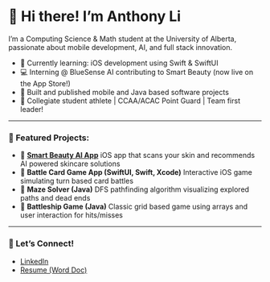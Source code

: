 # 👋 Hi there! I’m Anthony Li

I’m a Computing Science & Math student at the University of Alberta, passionate about mobile development, AI, and full stack innovation.

- 🧠 Currently learning: iOS development using Swift & SwiftUI  
- 💻 Interning @ BlueSense AI  contributing to Smart Beauty (now live on the App Store!)  
- 📱 Built and published mobile and Java based software projects  
- 🏀 Collegiate student athlete | CCAA/ACAC Point Guard | Team first leader!

-----

### 🚀 Featured Projects:
- 🔬 **[Smart Beauty AI App](https://apps.apple.com/ca/app/smart-beauty-ai-skin-care/id6744248583)**  iOS app that scans your skin and recommends AI powered skincare solutions  
- 🎴 **Battle Card Game App (SwiftUI, Swift, Xcode)**  Interactive iOS game simulating turn based card battles  
- 🧭 **Maze Solver (Java)**  DFS pathfinding algorithm visualizing explored paths and dead ends  
- 🚢 **Battleship Game (Java)**  Classic grid based game using arrays and user interaction for hits/misses

-----

### 🔗 Let’s Connect!
- [LinkedIn](https://www.linkedin.com/in/anthony-li-013b95368)  
- [Resume (Word Doc)](https://github.com/anthonyyli05/anthonyyli05/blob/main/Anthony%20Li%20Resume.docx) 

